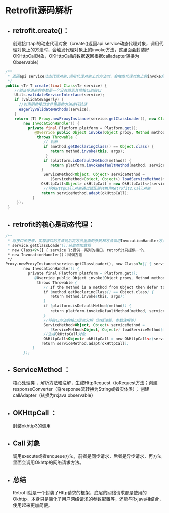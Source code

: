 # Retrofit源码解析

- ## retrofit.create()：

 	创建接口api的动态代理对象（create()返回api service动态代理对象，调用代理对象上的方法时，会触发代理对象上的invoke方法，这里面会封装好OKHttpCall对象，OKHttpCall的数据返回根据calladapter转换为Observable） 

```java
/**
 * 返回api service动态代理对象,调用代理对象上的方法时，会触发代理对象上的invoke方法，这里面会封装好OKHttpCall对	* 象，OKHttpCall的数据返回根据calladapter转换为Observable）
 */
public <T> T create(final Class<T> service) {
    //验证传进来的参数是一个没有继承其他接口的接口
    Utils.validateServiceInterface(service);
    if (validateEagerly) {
      //对声明的接口文件里面的方法进行验证
      eagerlyValidateMethods(service);
    }
    return (T) Proxy.newProxyInstance(service.getClassLoader(), new Class<?>[] { service },
        new InvocationHandler() {
          private final Platform platform = Platform.get();
             @Override public Object invoke(Object proxy, Method method, @Nullable Object[] args)
              throws Throwable {
            	 // 判断
                 if (method.getDeclaringClass() == Object.class) {
              		return method.invoke(this, args);
                  }
                 if (platform.isDefaultMethod(method)) {
              		return platform.invokeDefaultMethod(method, service, proxy, args);
            	}
                 ServiceMethod<Object, Object> serviceMethod =
                    (ServiceMethod<Object, Object>) loadServiceMethod(method);
            	OkHttpCall<Object> okHttpCall = new OkHttpCall<>(serviceMethod, args);  
                 //将OkHttpCall对象通过适配器转换为Retrofit2.Call对象
     			return serviceMethod.adapt(okHttpCall);
          	}
     });
 }
```

- ## retrofit的核心是动态代理：

```java
/**
 * 将接口传进来，实现接口的方法最后将方法里面的参数和方法调用InvocationHandler方法回调回来。
 * service.getClassLoader():获取类加载器
 * new Class<?>[] { service }:提供一系列的接口，retrofit只提供一个。
 * new InvocationHandler()：回调方法
 */
Proxy.newProxyInstance(service.getClassLoader(), new Class<?>[] { service },
        new InvocationHandler() {
          private final Platform platform = Platform.get();
             @Override public Object invoke(Object proxy, Method method, @Nullable Object[] args)
              throws Throwable {
            	 // If the method is a method from Object then defer to normal invocation.
                 if (method.getDeclaringClass() == Object.class) {
              		return method.invoke(this, args);
                 }
                 if (platform.isDefaultMethod(method)) {
              		return platform.invokeDefaultMethod(method, service, proxy, args);
            	 }
                 //将接口方法的接口信息分解（包括注解，参数注解等）
                 ServiceMethod<Object, Object> serviceMethod =
                    (ServiceMethod<Object, Object>) loadServiceMethod(method);
                 //生成OkHttpCall对象
            	 OkHttpCall<Object> okHttpCall = new OkHttpCall<>(serviceMethod, args);     
     			return serviceMethod.adapt(okHttpCall);
          	}
        });
```

- ##  ServiceMethod ：

    核心处理类 ，解析方法和注解，生成HttpRequest（toRequest方法；创建responseConverter（将response流转换为String或者实体类）； 创建callAdapter（转换为rxjava observable） 

- ##  OKHttpCall ：

   封装okhttp3的调用 

- ##  Call 对象

   调用execute或者enqueue方法，前者是同步请求，后者是异步请求，再方法里面会调用Okhttp的网络请求方法。 

- ## 总结

   Retrofit就是一个封装了Http请求的框架，底层的网络请求都是使用的Okhttp，本身只是简化了用户网络请求的参数配置等，还能与Rxjava相结合，使用起来更加简便。 